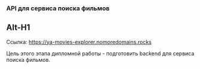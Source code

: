 ### API для сервиса поиска фильмов
Alt-H1
------
Ссылка:  https://ya-movies-explorer.nomoredomains.rocks

Цель этого этапа дипломной работы - подготовить backend для сервиса поиска фильмов. 
